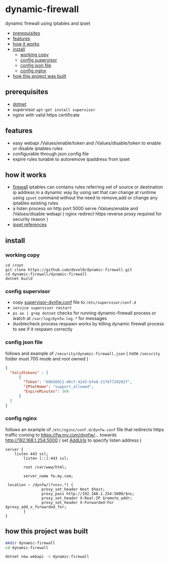 # dynamic-firewall

dynamic firewall using iptables and ipset

- [prerequisites](#prerequisites)
- [features](#features)
- [how it works](#how-it-works)
- [install](#install)
  * [working copy](#working-copy)
  * [config supervisor](#config-supervisor)
  * [config json file](#config-json-file)
  * [config nginx](#config-nginx)
- [how this project was built](#how-this-project-was-built)

## prerequisites

- [dotnet](https://www.microsoft.com/net/learn/get-started-with-dotnet-tutorial)
- supervisor `apt-get install supervisor`
- nginx with valid https certificate

## features

- easy webapi /Values/enable/token and /Values/disable/token to enable or disable iptables rules
- configurable through json config file
- expire rules tunable to autoremove ipaddress from ipset

## how it works

- [firewall](https://github.com/devel0/linux-scripts-utils/blob/ba388ae1e5a0b158cdf83f7d067318b9caccf203/fw.sh) iptables can contains rules referring set of source or destination ip address in a dynamic way by using set that can change at runtime using `ipset` command without the need to remove,add or change any iptables existing rules
- a listen process on http port 5000 serve /Values/enable and /Values/disable webapi ( nginx redirect https reverse proxy required for security reason )
- [ipset references](https://www.linuxjournal.com/content/advanced-firewall-configurations-ipset)

## install

### working copy

```
cd /root
git clone https://github.com/devel0/dynamic-firewall.git
cd dynamic-firewall/dynamic-firewall
dotnet build
```

### config supervisor

- copy [supervisor-dynfw.conf](https://github.com/devel0/dynamic-firewall/blob/2323ec34bd2b02b26570a47e98173f02c9c16b96/supervisor-dynfw.conf) file to `/etc/supervisor/conf.d`
- `service supervisor restart`
- `ps ax | grep dotnet` checks for running dynamic-firewall process or watch at `/var/log/dynfw.log.*` for messages
- duoblecheck process respawn works by killing dynamic firewall process to see if it respawn correctly

### config json file

follows and example of `/security/dynamic-firewall.json` ( note `/security` folder must 700 mode and root owned )

```json
{
  "Validtokens" : [
	  {
	    "Token": "69b56011-d0cf-4243-bfe6-21f6f729202f",
	    "IPSetName": "support_allowed",
	    "ExpireMinutes": 360
	  }
  ]
}
```

### config nginx

follows an example of `/etc/nginx/conf.d/dynfw.conf` file that redirects https traffic coming to https://fw.my.com/dynfw/... towards http://192.168.1.254:5000 ( set [AddUrls](https://github.com/devel0/dynamic-firewall/blob/e3d58ff10819c36908e7ddf773b4d9e1bded6551/dynamic-firewall/Program.cs#L32) to specify listen address )

```
server {
	listen 443 ssl;
        listen [::]:443 ssl;

        root /var/www/html;

        server_name fw.my.com;

 location ~ /dynfw/(?<ns>.*) {                
                proxy_set_header Host $host;
                proxy_pass http://192.168.1.254:5000/$ns;
                proxy_set_header X-Real-IP $remote_addr;
                proxy_set_header X-Forwarded-For $proxy_add_x_forwarded_for;
        }
}
```

## how this project was built

```sh
mkdir dynamic-firewall
cd dynamic-firewall

dotnet new webapi -n dynamic-firewall
```
